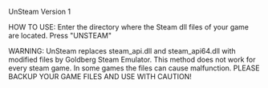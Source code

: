 UnSteam Version 1

HOW TO USE:
Enter the directory where the Steam dll files of your game are located.
Press "UNSTEAM"

WARNING:
UnSteam replaces steam_api.dll and steam_api64.dll with modified files by Goldberg Steam Emulator.
This method does not work for every steam game. In some games the files can cause malfunction.
PLEASE BACKUP YOUR GAME FILES AND USE WITH CAUTION!
